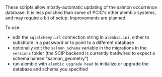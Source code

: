 These scripts allow mostly-automatic updating of the salmon occurrence database. It is less polished than some of PCIC's other alembic systems, and may require a bit of setup. Improvements are planned.

To use:

* edit the `sqlalchemy.url` connection string in `alembic.ini`, either to substitute in a password or to point to a different database
* optionally edit the `salmon_schema` variable in the migrations in the `versions` folder (the SCIP backend is currently hardwired to expect a schema named "salmon_geometry")
* run alembic with `alembic upgrade head` to initialize or upgrade the database and schema you specified